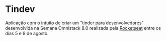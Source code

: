 # Tindev
Aplicação com o intuito de criar um "tinder para desenvolvedores" desenvolvida na Semana Omnistack 8.0 realizada pela [Rocketseat](https://rocketseat.com.br/) entre os dias 5 e 9 de agosto.
